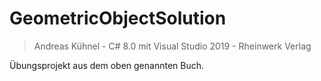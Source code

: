 # GeometricObjectSolution
> Andreas Kühnel - C# 8.0 mit Visual Studio 2019 - Rheinwerk Verlag

Übungsprojekt aus dem oben genannten Buch.
